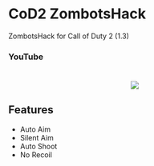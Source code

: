 # CoD2 ZombotsHack
ZombotsHack for Call of Duty 2 (1.3)
### YouTube
<h1 align="center"><sub><a href="https://www.youtube.com/watch?v=GVxnzmOZX60"><img src="https://img.youtube.com/vi/GVxnzmOZX60/0.jpg"></a></sub></h1>

Features
---
* Auto Aim
* Silent Aim
* Auto Shoot
* No Recoil
